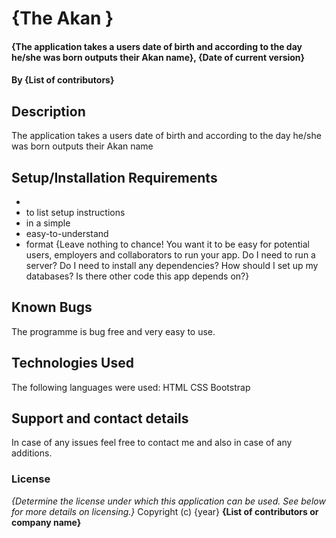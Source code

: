 # {The Akan }
#### {The application takes a users date of birth and according to the day he/she was born outputs their Akan name}, {Date of current version}
#### By **{List of contributors}**
## Description
The application takes a users date of birth and according to the day he/she was born outputs their Akan name
## Setup/Installation Requirements
* 
* to list setup instructions
* in a simple
* easy-to-understand
* format
{Leave nothing to chance! You want it to be easy for potential users, employers and collaborators to run your app. Do I need to run a server? Do I need to install any dependencies? How should I set up my databases? Is there other code this app depends on?}
## Known Bugs
The programme is bug free and very easy to use.
## Technologies Used
The following languages were used:
  HTML
  CSS
  Bootstrap

## Support and contact details
In case of any issues feel free to contact me and also in case of any additions.
### License
*{Determine the license under which this application can be used.  See below for more details on licensing.}*
Copyright (c) {year} **{List of contributors or company name}**
  